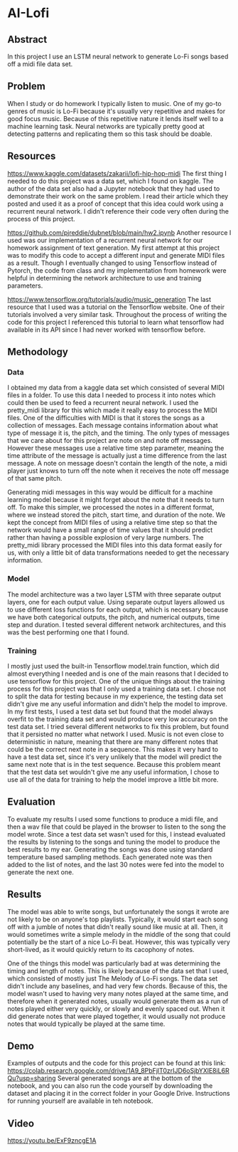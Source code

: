 # AI-Lofi
## Abstract
In this project I use an LSTM neural network to generate Lo-Fi songs based off a midi file data set.

## Problem
When I study or do homework I typically listen to music. One of my go-to genres of music is Lo-Fi because it's usually very repetitive and makes for good focus music. Because of this repetitive nature it lends itself well to a machine learning task. Neural networks are typically pretty good at detecting patterns and replicating them so this task should be doable.

## Resources
https://www.kaggle.com/datasets/zakarii/lofi-hip-hop-midi
The first thing I needed to do this project was a data set, which I found on kaggle. The author of the data set also had a Jupyter notebook that they had used to demonstrate their work on the same problem. I read their article which they posted and used it as a proof of concept that this idea could work using a recurrent neural network. I didn't reference their code very often during the process of this project.

https://github.com/pjreddie/dubnet/blob/main/hw2.ipynb
Another resource I used was our implementation of a recurrent neural network for our homework assignment of text generation. My first attempt at this project was to modify this code to accept a different input and generate MIDI files as a result. Though I eventually changed to using Tensorflow instead of Pytorch, the code from class and my implementation from homework were helpful in determining the network architecture to use and training parameters.

https://www.tensorflow.org/tutorials/audio/music_generation
The last resource that I used was a tutorial on the Tensorflow website. One of their tutorials involved a very similar task. Throughout the process of writing the code for this project I referenced this tutorial to learn what tensorflow had available in its API since I had never worked with tensorflow before.

## Methodology
### Data
I obtained my data from a kaggle data set which consisted of several MIDI files in a folder. To use this data I needed to process it into notes which could then be used to feed a recurrent neural network. I used the pretty_midi library for this which made it really easy to process the MIDI files. One of the difficulties with MIDI is that it stores the songs as a collection of messages. Each message contains information about what type of message it is, the pitch, and the timing. The only types of messages that we care about for this project are note on and note off messages. However these messages use a relative time step parameter, meaning the time attribute of the message is actually just a time difference from the last message. A note on message doesn't contain the length of the note, a midi player just knows to turn off the note when it receives the note off message of that same pitch.

Generating midi messages in this way would be difficult for a machine learning model because it might forget about the note that it needs to turn off. To make this simpler, we processed the notes in a different format, where we instead stored the pitch, start time, and duration of the note. We kept the concept from MIDI files of using a relative time step so that the network would have a small range of time values that it should predict rather than having a possible explosion of very large numbers. The pretty_midi library processed the MIDI files into this data format easily for us, with only a little bit of data transformations needed to get the necessary information.

### Model
The model architecture was a two layer LSTM with three separate output layers, one for each output value. Using separate output layers allowed us to use different loss functions for each output, which is necessary because we have both categorical outputs, the pitch, and numerical outputs, time step and duration. I tested several different network architectures, and this was the best performing one that I found.

### Training
I mostly just used the built-in Tensorflow model.train function, which did almost everything I needed and is one of the main reasons that I decided to use tensorflow for this project. One of the unique things about the training process for this project was that I only used a training data set. I chose not to split the data for testing because in my experience, the testing data set didn't give me any useful information and didn't help the model to improve. In my first tests, I used a test data set but found that the model always overfit to the training data set and would produce very low accuracy on the test data set. I tried several different networks to fix this problem, but found that it persisted no matter what network I used. Music is not even close to deterministic in nature, meaning that there are many different notes that could be the correct next note in a sequence. This makes it very hard to have a test data set, since it's very unlikely that the model will predict the same next note that is in the test sequence. Because this problem meant that the test data set wouldn't give me any useful information, I chose to use all of the data for training to help the model improve a little bit more.

## Evaluation
To evaluate my results I used some functions to produce a midi file, and then a wav file that could be played in the browser to listen to the song the model wrote. Since a test data set wasn't used for this, I instead evaluated the results by listening to the songs and tuning the model to produce the best results to my ear. Generating the songs was done using standard temperature based sampling methods. Each generated note was then added to the list of notes, and the last 30 notes were fed into the model to generate the next one.

## Results
The model was able to write songs, but unfortunately the songs it wrote are not likely to be on anyone's top playlists. Typically, it would start each song off with a jumble of notes that didn't really sound like music at all. Then, it would sometimes write a simple melody in the middle of the song that could potentially be the start of a nice Lo-Fi beat. However, this was typically very short-lived, as it would quickly return to its cacophony of notes.

One of the things this model was particularly bad at was determining the timing and length of notes. This is likely because of the data set that I used, which consisted of mostly just The Melody of Lo-Fi songs. The data set didn't include any baselines, and had very few chords. Because of this, the model wasn't used to having very many notes played at the same time, and therefore when it generated notes, usually would generate them as a run of notes played either very quickly, or slowly and evenly spaced out. When it did generate notes that were played together, it would usually not produce notes that would typically be played at the same time.

## Demo
Examples of outputs and the code for this project can be found at this link: https://colab.research.google.com/drive/1A9_8PbFjlT0zrIJD6oSjbYXlE8iL6RQu?usp=sharing
Several generated songs are at the bottom of the notebook, and you can also run the code yourself by downloading the dataset and placing it in the correct folder in your Google Drive. Instructions for running yourself are available in teh notebook.

## Video
https://youtu.be/ExF9zncgE1A

